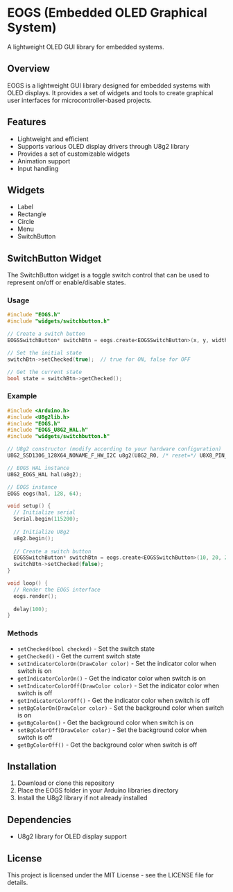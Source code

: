 # EOGS (Embedded OLED Graphical System)

A lightweight OLED GUI library for embedded systems.

## Overview

EOGS is a lightweight GUI library designed for embedded systems with OLED displays. It provides a set of widgets and tools to create graphical user interfaces for microcontroller-based projects.

## Features

- Lightweight and efficient
- Supports various OLED display drivers through U8g2 library
- Provides a set of customizable widgets
- Animation support
- Input handling

## Widgets

- Label
- Rectangle
- Circle
- Menu
- SwitchButton

## SwitchButton Widget

The SwitchButton widget is a toggle switch control that can be used to represent on/off or enable/disable states.

### Usage

```cpp
#include "EOGS.h"
#include "widgets/switchbutton.h"

// Create a switch button
EOGSSwitchButton* switchBtn = eogs.create<EOGSSwitchButton>(x, y, width, height, isRelative);

// Set the initial state
switchBtn->setChecked(true);  // true for ON, false for OFF

// Get the current state
bool state = switchBtn->getChecked();
```

### Example

```cpp
#include <Arduino.h>
#include <U8g2lib.h>
#include "EOGS.h"
#include "EOGS_U8G2_HAL.h"
#include "widgets/switchbutton.h"

// U8g2 constructor (modify according to your hardware configuration)
U8G2_SSD1306_128X64_NONAME_F_HW_I2C u8g2(U8G2_R0, /* reset=*/ U8X8_PIN_NONE);

// EOGS HAL instance
U8G2_EOGS_HAL hal(u8g2);

// EOGS instance
EOGS eogs(hal, 128, 64);

void setup() {
  // Initialize serial
  Serial.begin(115200);
  
  // Initialize U8g2
  u8g2.begin();
  
  // Create a switch button
  EOGSSwitchButton* switchBtn = eogs.create<EOGSSwitchButton>(10, 20, 20, 20, false);
  switchBtn->setChecked(false);
}

void loop() {
  // Render the EOGS interface
  eogs.render();
  
  delay(100);
}
```

### Methods

- `setChecked(bool checked)` - Set the switch state
- `getChecked()` - Get the current switch state
- `setIndicatorColorOn(DrawColor color)` - Set the indicator color when switch is on
- `getIndicatorColorOn()` - Get the indicator color when switch is on
- `setIndicatorColorOff(DrawColor color)` - Set the indicator color when switch is off
- `getIndicatorColorOff()` - Get the indicator color when switch is off
- `setBgColorOn(DrawColor color)` - Set the background color when switch is on
- `getBgColorOn()` - Get the background color when switch is on
- `setBgColorOff(DrawColor color)` - Set the background color when switch is off
- `getBgColorOff()` - Get the background color when switch is off

## Installation

1. Download or clone this repository
2. Place the EOGS folder in your Arduino libraries directory
3. Install the U8g2 library if not already installed

## Dependencies

- U8g2 library for OLED display support

## License

This project is licensed under the MIT License - see the LICENSE file for details.